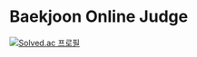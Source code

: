 # Baekjoon Online Judge

[![Solved.ac 프로필](http://mazassumnida.wtf/api/v2/generate_badge?boj=x75201)](https://solved.ac/x75201)
